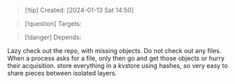 
>[!tip] Created: [2024-01-13 Sat 14:50]

>[!question] Targets: 

>[!danger] Depends: 

Lazy check out the repo, with missing objects.
Do not check out any files.
When a process asks for a file, only then go and get those objects or hurry their acquisition.
store everything in a kvstore using hashes, so very easy to share pieces between isolated layers.